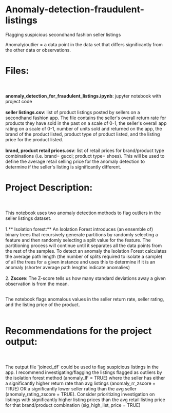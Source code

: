 # Anomaly-detection-fraudulent-listings
Flagging suspicious secondhand fashion seller listings<br />

Anomaly/outlier = a data point in the data set that differs significantly from the other data or observations.

# Files:<br /><br />
**anomaly_detection_for_fraudulent_listings.ipynb**: jupyter notebook with project code <br /><br />
**seller listings.csv**: list of product listings posted by sellers on a secondhand fashion app. The file contains the seller's overall return rate for products they have sold in the past on a scale of 0-1, the seller's overall app rating on a scale of 0-1, number of units sold and returned on the app, the brand of the product listed, product type of product listed, and the listing price for the product listed. <br /><br />
**brand, product retail prices.csv**: list of retail prices for brand/product type combinations (i.e. brand= gucci;  product type= shoes). This will be used to define the average 
retail selling price for the anomaly detection to determine if the seller's listing is significantly different.

# Project Description:<br /><br />
This notebook uses two anomaly detection methods to flag outliers in the seller listings dataset. <br /><br />
1.** Isolation forest:** An Isolation Forest introduces (an ensemble of) binary trees that recursively generate partitions by randomly selecting a feature and then randomly selecting a split value for the feature. The partitioning process will continue until it separates all the data points from the rest of the samples. To detect an anomaly the Isolation Forest calculates the average path length (the number of splits required to isolate a sample) of all the trees for a given instance and uses this to determine if it is an anomaly (shorter average path lengths indicate anomalies)<br /><br />
2. **Zscore**: The Z-score tells us how many standard deviations away a given observation is from the mean.  <br /><br />

The notebook flags anomalous values in the seller return rate, seller rating, and the listing price of the product.<br /><br />

# Recommendations for the project output:<br /><br />
The output file 'joined_df' could be used to flag suspicious listings in the app. I recommend investigating/flagging the listings flagged as outliers by the isolation forest method (anomaly_IF = TRUE) where the seller has either a significantly higher return rate than avg listings (anomaly_rr_zscore = TRUE) OR a significantly lower seller rating than the avg seller (anomaly_rating_zscore = TRUE). Consider prioritizing investigation on listings with significantly higher listing prices than the avg retail listing price for that brand/product combination (sig_high_list_price = TRUE)


